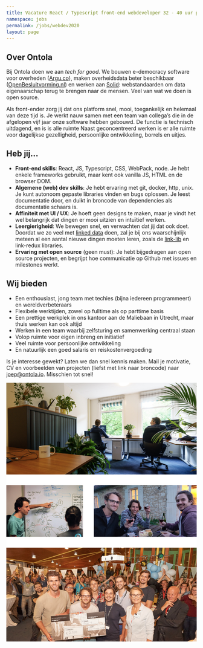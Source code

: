 ```yaml
---
title: Vacature React / Typescript front-end webdeveloper 32 - 40 uur p/w Utrecht
namespace: jobs
permalink: /jobs/webdev2020
layout: page
---
```


## Over Ontola

Bij Ontola doen we aan _tech for good_.
We bouwen e-democracy software voor overheden ([Argu.co](https://argu.co)), maken overheidsdata beter beschikbaar ([OpenBesluitvorming.nl](https://openbesluitvorming.nl/)) en werken aan [Solid](https://solidproject.org/): webstandaarden om data eigenaarschap terug te brengen naar de mensen.
Veel van wat we doen is open source.

Als front-ender zorg jij dat ons platform snel, mooi, toegankelijk en helemaal van deze tijd is.
Je werkt nauw samen met een team van collega’s die in de afgelopen vijf jaar onze software hebben gebouwd.
De functie is technisch uitdagend, en is is alle ruimte
Naast geconcentreerd werken is er alle ruimte voor dagelijkse gezelligheid, persoonlijke ontwikkeling, borrels en uitjes.

## Heb jij...

- **Front-end skills**: React, JS, Typescript, CSS, WebPack, node. Je hebt enkele frameworks gebruikt, maar kent ook vanilla JS, HTML en de browser DOM.
- **Algemene (web) dev skills**: Je hebt ervaring met git, docker, http, unix. Je kunt autonoom gepaste libraries vinden en bugs oplossen. Je leest documentatie door, en duikt in broncode van dependencies als documentatie schaars is.
- **Affiniteit met UI / UX**: Je hoeft geen designs te maken, maar je vindt het wel belangrijk dat dingen er mooi uitzien en intuïtief  werken.
- **Leergierigheid**: We bewegen snel, en verwachten dat jij dat ook doet. Doordat we zo veel met [linked data](https://ontola.io/what-is-linked-data/) doen, zal je bij ons waarschijnlijk meteen al een aantal nieuwe dingen moeten leren, zoals de [link-lib]() en link-redux libraries.
- **Ervaring met open source** (geen must): Je hebt bijgedragen aan open source projecten, en begrijpt hoe communicatie op Github met issues en milestones werkt.

## Wij bieden

- Een enthousiast, jong team met techies (bijna iedereen programmeert) en wereldverbeteraars
- Flexibele werktijden, zowel op fulltime als op parttime basis
- Een prettige werkplek in ons kantoor aan de Maliebaan in Utrecht, maar thuis werken kan ook altijd
- Werken in een team waarbij zelfsturing en samenwerking centraal staan
- Volop ruimte voor eigen inbreng en initiatief
- Veel ruimte voor persoonlijke ontwikkeling
- En natuurlijk een goed salaris en reiskostenvergoeding

Is je interesse gewekt? Laten we dan snel kennis maken. Mail je motivatie, CV en voorbeelden van projecten (liefst met link naar broncode) naar [joep@ontola.io](mailto:joep@ontola.io). Misschien tot snel!

![](/img/jobs.jpg)
